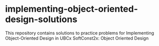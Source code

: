 # implementing-object-oriented-design-solutions
This repository contains solutions to practice problems for Implementing Object-Oriented Design in UBCx SoftConst2x: Object Oriented Design
